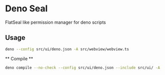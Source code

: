 # Deno Seal

FlatSeal like permission manager for deno scripts

## Usage

```bash
deno --config src/ui/deno.json -A src/webview/webview.ts
```

** Compile **

```bash
deno compile --no-check --config src/ui/deno.json --include src/ui/ -A src/webview/webview.ts
```
